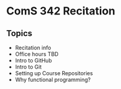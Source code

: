 # ComS 342 Recitation

## Topics

- Recitation info
- Office hours TBD
- Intro to GitHub
- Intro to Git
- Setting up Course Repositories
- Why functional programming?
